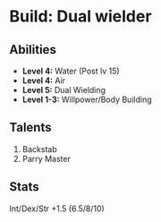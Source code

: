 # Build: Dual wielder

## Abilities

- **Level 4:** Water (Post lv 15)
- **Level 4:** Air
- **Level 5:** Dual Wielding
- **Level 1-3:** Willpower/Body Building

## Talents

1. Backstab
1. Parry Master

## Stats

Int/Dex/Str +1.5 (6.5/8/10)
